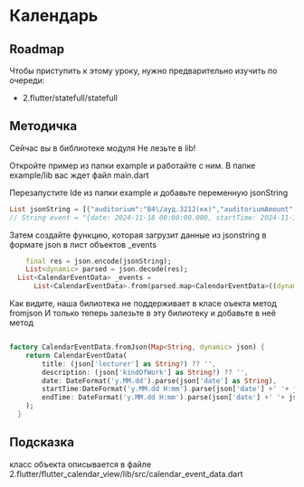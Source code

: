 # Календарь

## Roadmap

Чтобы приступить к этому уроку, нужно предварительно изучить по очереди:



- 2.flutter/statefull/statefull



## Методичка

Сейчас вы в библиотеке модуля
Не лезьте в lib! 

Откройте пример из папки example и работайте с ним. 
В папке example/lib вас ждет файл main.dart

Перезапустите Ide из папки example и добавьте
переменную jsonString

```dart
List jsonString = [{"auditorium":"В4\/ауд.3212(кк)","auditoriumAmount":27,"auditoriumGUID":"00000000-0000-0000-0000-000000000000","auditoriumOid":2915,"auditoriumfloor":0,"author":"FADOMAIN\\IPVladimirova","beginLesson":"14:00","building":"4-й Вешняковский проезд, 4","buildingGid":349,"buildingOid":51,"contentOfLoadOid":759322,"contentOfLoadUID":"Нагрузка.281474977106118","contentTableOfLessonsName":"4","contentTableOfLessonsOid":13,"createddate":"2024-10-21T18:20:24Z00:00","date":"2024.10.11","dateOfNest":"\/Date(1728594000000+0300)\/","dayOfWeek":5,"dayOfWeekString":"Пт","detailInfo":"","discipline":"Кроссплатформенная разработка","disciplineOid":36185,"disciplineinplan":null,"disciplinetypeload":0,"duration":2,"endLesson":"15:30","group":"ПИ21-5","groupGUID":"49f53db9-b4c4-4238-a97b-0668d55fc4a7","groupOid":137271,"groupUID":"26007.281474976715107","group_facultyname":"Факультет информационных технологий и анализа больших данных","group_facultyoid":6,"hideincapacity":0,"isBan":false,"kindOfWork":"Практические (семинарские) занятия","kindOfWorkComplexity":1,"kindOfWorkOid":143,"kindOfWorkUid":"26003.281474976710658","lecturer":"Андропов В.В.","lecturerCustomUID":"58a18388-9a69-11ee-86b1-005056bf5929","lecturerEmail":"VVAndropov@fa.ru","lecturerGUID":"086110d6-ac0c-4b44-af2d-7e032eb38395","lecturerOid":38635,"lecturerUID":"26115.281474976719767","lecturer_post_oid":2,"lecturer_rank":"Ассистент","lecturer_title":"Андропов Владимир Викторович","lessonNumberEnd":4,"lessonNumberStart":4,"lessonOid":1324753,"listGroups":[{"group":"ПИ21-5","groupGUID":"49f53db9-b4c4-4238-a97b-0668d55fc4a7","groupGid":0,"groupOid":137271,"groupUID":"26007.281474976715107","group_facultyname":"Факультет информационных технологий и анализа больших данных","group_facultyoid":6}],"listOfLecturers":[{"lecturer":"Андропов В.В.","lecturerCustomUID":"58a18388-9a69-11ee-86b1-005056bf5929","lecturerEmail":"VVAndropov@fa.ru","lecturerGUID":null,"lecturerOid":38635,"lecturerUID":"26115.281474976719767","lecturer_post_oid":2,"lecturer_rank":"Ассистент","lecturer_title":"Андропов Владимир Викторович"}],"modifieddate":"2024-10-21T18:20:24Z00:00","note":null,"note_description":"","openlesson":0,"parentSchedule_Status":0,"parentschedule":"ПИ21-1-6(7 семестр)","replaces":null,"specialization_name":null,"specialization_oid":0,"stream":null,"streamOid":0,"stream_facultyoid":0,"subGroup":null,"subGroupOid":0,"subgroup_facultyoid":0,"subgroup_groupOid":0,"tableofLessonsName":"Единая сетка расписания","tableofLessonsOid":2,"url1":"","url1_description":"","url2":"","url2_description":""}];
// String event = "{date: 2024-11-18 00:00:00.000, startTime: 2024-11-18 03:30:19.776050, endTime: 2024-11-18 21:49:33.901538, event: null, title: title, description: desc, endDate: 2024-11-18 00:00:00.000}";
```

Затем создайте функцию, которая загрузит данные из jsonstring в формате json в лист объектов _events 

```dart
    final res = json.encode(jsonString);
    List<dynamic> parsed = json.decode(res);
  List<CalendarEventData> _events =
      List<CalendarEventData>.from(parsed.map<CalendarEventData>((dynamic e) => CalendarEventData.fromJson(e)));
```

Как видите, наша билиотека   не поддерживает в класе оъекта метод fromjson
И только теперь залезьте в эту билиотеку и добавьте в неё метод

```dart

factory CalendarEventData.fromJson(Map<String, dynamic> json) {
    return CalendarEventData(
        title: (json['lecturer'] as String?) ?? '',
        description: (json['kindOfWork'] as String?) ?? '',
        date: DateFormat('y.MM.dd').parse(json['date'] as String),
        startTime:DateFormat('y.MM.dd H:mm').parse(json['date'] +' '+ json['beginLesson']),
        endTime: DateFormat('y.MM.dd H:mm').parse(json['date'] +' '+ json['endLesson']),
    );
  }
```

## Подсказка

класс объекта описывается в файле 2.flutter/flutter_calendar_view/lib/src/calendar_event_data.dart